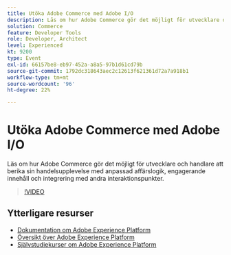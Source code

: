 ```yaml
---
title: Utöka Adobe Commerce med Adobe I/O
description: Läs om hur Adobe Commerce gör det möjligt för utvecklare och handlare att berika sin handelsupplevelse med anpassad affärslogik, engagerande innehåll och integrering med andra interaktionspunkter.
solution: Commerce
feature: Developer Tools
role: Developer, Architect
level: Experienced
kt: 9200
type: Event
exl-id: 66157be8-eb97-452a-a8a5-97b1d61cd79b
source-git-commit: 1792dc318643aec2c12613f621361d72a7a918b1
workflow-type: tm+mt
source-wordcount: '96'
ht-degree: 22%

---
```


# Utöka Adobe Commerce med Adobe I/O

Läs om hur Adobe Commerce gör det möjligt för utvecklare och handlare att berika sin handelsupplevelse med anpassad affärslogik, engagerande innehåll och integrering med andra interaktionspunkter.

>[!VIDEO](https://video.tv.adobe.com/v/337727/?quality=12&learn=on&hidetitle=true)

## Ytterligare resurser

- [Dokumentation om Adobe Experience Platform](https://experienceleague.adobe.com/docs/experience-platform.html)
- [Översikt över Adobe Experience Platform](https://experienceleague.adobe.com/docs/experience-platform/landing/home.html)
- [Självstudiekurser om Adobe Experience Platform](https://experienceleague.adobe.com/docs/platform-learn/tutorials/overview.html?lang=sv)
